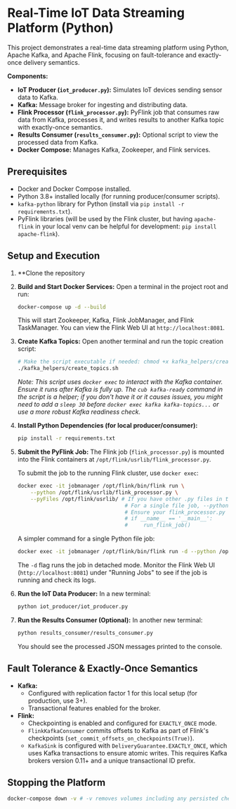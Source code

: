 # Real-Time IoT Data Streaming Platform (Python)

This project demonstrates a real-time data streaming platform using Python, Apache Kafka, and Apache Flink, focusing on fault-tolerance and exactly-once delivery semantics.

**Components:**
- **IoT Producer (`iot_producer.py`):** Simulates IoT devices sending sensor data to Kafka.
- **Kafka:** Message broker for ingesting and distributing data.
- **Flink Processor (`flink_processor.py`):** PyFlink job that consumes raw data from Kafka, processes it, and writes results to another Kafka topic with exactly-once semantics.
- **Results Consumer (`results_consumer.py`):** Optional script to view the processed data from Kafka.
- **Docker Compose:** Manages Kafka, Zookeeper, and Flink services.

## Prerequisites
- Docker and Docker Compose installed.
- Python 3.8+ installed locally (for running producer/consumer scripts).
- `kafka-python` library for Python (install via `pip install -r requirements.txt`).
- PyFlink libraries (will be used by the Flink cluster, but having `apache-flink` in your local venv can be helpful for development: `pip install apache-flink`).

## Setup and Execution

1.  **Clone the repository 

2.  **Build and Start Docker Services:**
    Open a terminal in the project root and run:
    ```bash
    docker-compose up -d --build
    ```
    This will start Zookeeper, Kafka, Flink JobManager, and Flink TaskManager.
    You can view the Flink Web UI at `http://localhost:8081`.

3.  **Create Kafka Topics:**
    Open another terminal and run the topic creation script:
    ```bash
    # Make the script executable if needed: chmod +x kafka_helpers/create_topics.sh
    ./kafka_helpers/create_topics.sh
    ```
    *Note: This script uses `docker exec` to interact with the Kafka container. Ensure it runs after Kafka is fully up. The `cub kafka-ready` command in the script is a helper; if you don't have it or it causes issues, you might need to add a `sleep 30` before `docker exec kafka kafka-topics...` or use a more robust Kafka readiness check.*

4.  **Install Python Dependencies (for local producer/consumer):**
    ```bash
    pip install -r requirements.txt
    ```

5.  **Submit the PyFlink Job:**
    The Flink job (`flink_processor.py`) is mounted into the Flink containers at `/opt/flink/usrlib/flink_processor.py`.
    
    To submit the job to the running Flink cluster, use `docker exec`:
    ```bash
    docker exec -it jobmanager /opt/flink/bin/flink run \
        --python /opt/flink/usrlib/flink_processor.py \
        --pyFiles /opt/flink/usrlib/ # If you have other .py files in that dir to be added to PYTHONPATH
                                      # For a single file job, --python is often enough.
                                      # Ensure your flink_processor.py has the main execution block:
                                      # if __name__ == '__main__':
                                      #     run_flink_job()
    ```
    A simpler command for a single Python file job:
    ```bash
    docker exec -it jobmanager /opt/flink/bin/flink run -d --python /opt/flink/usrlib/flink_processor.py
    ```
    The `-d` flag runs the job in detached mode.
    Monitor the Flink Web UI (`http://localhost:8081`) under "Running Jobs" to see if the job is running and check its logs.

6.  **Run the IoT Data Producer:**
    In a new terminal:
    ```bash
    python iot_producer/iot_producer.py
    ```

7.  **Run the Results Consumer (Optional):**
    In another new terminal:
    ```bash
    python results_consumer/results_consumer.py
    ```
    You should see the processed JSON messages printed to the console.

## Fault Tolerance & Exactly-Once Semantics
- **Kafka:**
    - Configured with replication factor 1 for this local setup (for production, use 3+).
    - Transactional features enabled for the broker.
- **Flink:**
    - Checkpointing is enabled and configured for `EXACTLY_ONCE` mode.
    - `FlinkKafkaConsumer` commits offsets to Kafka as part of Flink's checkpoints (`set_commit_offsets_on_checkpoints(True)`).
    - `KafkaSink` is configured with `DeliveryGuarantee.EXACTLY_ONCE`, which uses Kafka transactions to ensure atomic writes. This requires Kafka brokers version 0.11+ and a unique transactional ID prefix.

## Stopping the Platform
```bash
docker-compose down -v # -v removes volumes including any persisted checkpoint data
